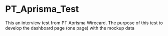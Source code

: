 # PT_Aprisma_Test
This an interview test from PT Aprisma Wirecard. The purpose of this test to develop the dashboard page (one page) with the mockup data
